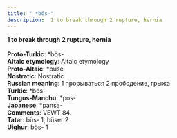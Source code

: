 ```yaml
---
title: " *bös-"
description:  1 to break through 2 rupture, hernia
---
```

<strong> 1 to break through 2 rupture, hernia</strong><br><br>
<strong>Proto-Turkic</strong>:  *bös-<br>
<strong>Altaic etymology</strong>:  Altaic etymology<br>
<strong> Proto-Altaic</strong>:  *puse<br>
<strong>Nostratic</strong>:  Nostratic<br>
<strong>Russian meaning</strong>:  1 прорываться 2 прободение, грыжа<br>
<strong>Turkic</strong>:  *bös-<br>
<strong>Tungus-Manchu</strong>:  *pos-<br>
<strong>Japanese</strong>:  *pansa-<br>
<strong>Comments</strong>:  VEWT 84.<br>
<strong>Tatar</strong>:  büs- 1, büser 2<br>
<strong>Uighur</strong>:  bös- 1<br>



